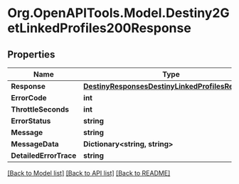 # Org.OpenAPITools.Model.Destiny2GetLinkedProfiles200Response

## Properties

Name | Type | Description | Notes
------------ | ------------- | ------------- | -------------
**Response** | [**DestinyResponsesDestinyLinkedProfilesResponse**](DestinyResponsesDestinyLinkedProfilesResponse.md) |  | [optional] 
**ErrorCode** | **int** |  | [optional] 
**ThrottleSeconds** | **int** |  | [optional] 
**ErrorStatus** | **string** |  | [optional] 
**Message** | **string** |  | [optional] 
**MessageData** | **Dictionary&lt;string, string&gt;** |  | [optional] 
**DetailedErrorTrace** | **string** |  | [optional] 

[[Back to Model list]](../README.md#documentation-for-models) [[Back to API list]](../README.md#documentation-for-api-endpoints) [[Back to README]](../README.md)

